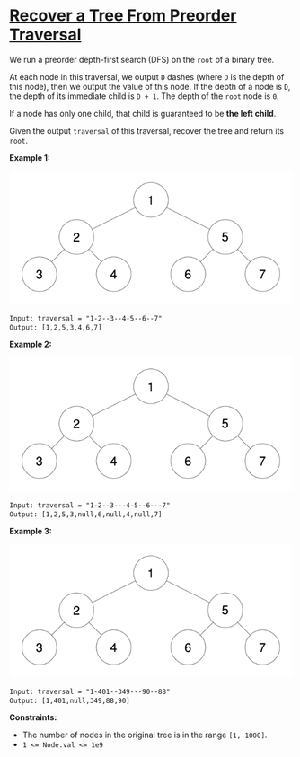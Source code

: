 [Recover a Tree From Preorder Traversal](https://leetcode.com/problems/recover-a-tree-from-preorder-traversal)
===
We run a preorder depth-first search (DFS) on the `root` of a binary tree.

At each node in this traversal, we output `D` dashes (where `D` is the depth of this node), then we output the value of
this node. If the depth of a node is `D`, the depth of its immediate child is `D + 1`. The depth of the `root` node is
`0`.

If a node has only one child, that child is guaranteed to be **the left child**.

Given the output `traversal` of this traversal, recover the tree and return its `root`.

**Example 1:**

![img.png](../bin/recover_a_tree_from_preorder_traversal/img.png)

```text
Input: traversal = "1-2--3--4-5--6--7"
Output: [1,2,5,3,4,6,7]
```

**Example 2:**

![img_1.png](../bin/recover_a_tree_from_preorder_traversal/img_1.png)

```text
Input: traversal = "1-2--3---4-5--6---7"
Output: [1,2,5,3,null,6,null,4,null,7]
```

**Example 3:**

![img_2.png](../bin/recover_a_tree_from_preorder_traversal/img_2.png)

```text
Input: traversal = "1-401--349---90--88"
Output: [1,401,null,349,88,90]
```

**Constraints:**

* The number of nodes in the original tree is in the range `[1, 1000]`.
* `1 <= Node.val <= 1e9`

